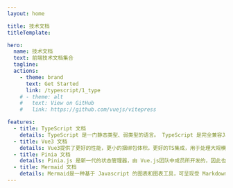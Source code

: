 ```yaml
---
layout: home

title: 技术文档
titleTemplate: 

hero:
  name: 技术文档
  text: 前端技术文档集合
  tagline: 
  actions:
    - theme: brand
      text: Get Started
      link: /typescript/1_type
    # - theme: alt
    #   text: View on GitHub
    #   link: https://github.com/vuejs/vitepress

features:
  - title: TypeScript 文档
    details: TypeScript 是一门静态类型、弱类型的语言。 TypeScript 是完全兼容JavaScript 的，它不会修改JavaScript 运行时的特性。 
  - title: Vue3 文档
    details: Vue3提供了更好的性能，更小的捆绑包体积，更好的TS集成，用于处理大规模用例的新API。
  - title: Pinia 文档
    details: Pinia.js 是新一代的状态管理器，由 Vue.js团队中成员所开发的，因此也被认为是下一代的 Vuex，即 Vuex5.x，在 Vue3.0 的项目中使用也是备受推崇。 
  - title: Mermaid 文档
    details: Mermaid是一种基于 Javascript 的图表和图表工具，可呈现受 Markdown 启发的文本定义以动态创建和修改图表。 
---
```



